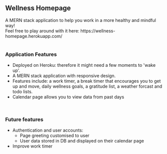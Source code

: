 
<h2>Wellness Homepage </h2>
A MERN stack application to help you work in a more healthy and mindful way! <br> Feel free to play around with it here: https://wellness-homepage.herokuapp.com/<br><br>

<h3> Application Features </h3>
<ul>
<li> Deployed on Heroku: therefore it might need a few moments to 'wake up'.
<li> A MERN stack application with responsive design.
<li> Features include: a work timer, a break timer that encourages you to get up and move, daily wellness goals, a gratitude list, a weather forcast and todo lists. 
<li> Calendar page allows you to view data from past days 
</ul><br>

<h3> Future features </h3>
<ul>
<li>Authentication and user accounts:
<ul> 
    <li> Page greeting customised to user 
    <li> User data stored in DB and displayed on their calendar page 
    </ul>
<li>Improve work timer
</ul>